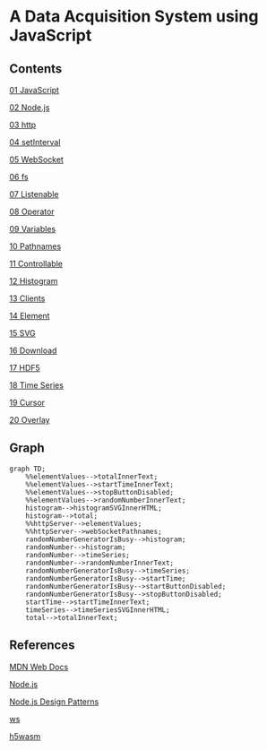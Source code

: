 # A Data Acquisition System using JavaScript

## Contents

[01 JavaScript](./01/README.md)

[02 Node.js](./02/README.md)

[03 http](./03/README.md)

[04 setInterval](./04/README.md)

[05 WebSocket](./05/README.md)

[06 fs](./06/README.md)

[07 Listenable](./07/README.md)

[08 Operator](./08/README.md)

[09 Variables](./09/README.md)

[10 Pathnames](./10/README.md)

[11 Controllable](./11/README.md)

[12 Histogram](./12/README.md)

[13 Clients](./13/README.md)

[14 Element](./14/README.md)

[15 SVG](./15/README.md)

[16 Download](./16/README.md)

[17 HDF5](./17/README.md)

[18 Time Series](./18/README.md)

[19 Cursor](./19/README.md)

[20 Overlay](./20/README.md)

## Graph
```mermaid
graph TD;
    %%elementValues-->totalInnerText;
    %%elementValues-->startTimeInnerText;
    %%elementValues-->stopButtonDisabled;
    %%elementValues-->randomNumberInnerText;
    histogram-->histogramSVGInnerHTML;
    histogram-->total;
    %%httpServer-->elementValues;
    %%httpServer-->webSocketPathnames;
    randomNumberGeneratorIsBusy-->histogram;
    randomNumber-->histogram;
    randomNumber-->timeSeries;
    randomNumber-->randomNumberInnerText;
    randomNumberGeneratorIsBusy-->timeSeries;
    randomNumberGeneratorIsBusy-->startTime;
    randomNumberGeneratorIsBusy-->startButtonDisabled;
    randomNumberGeneratorIsBusy-->stopButtonDisabled;
    startTime-->startTimeInnerText;
    timeSeries-->timeSeriesSVGInnerHTML;
    total-->totalInnerText;
```
## References
[MDN Web Docs](https://developer.mozilla.org/en-US/docs/Web/JavaScript)

[Node.js](http://nodejs.org)

[Node.js Design Patterns](https://www.amazon.com/Node-js-Design-Patterns-server-side-applications-ebook/dp/B01D8HIIFU/ref=sr_1_5?crid=2G48L0ELEAJX1&dib=eyJ2IjoiMSJ9.cSwsHQHnnYC2a7zCD9nX_LgwbcpNMc_YAPmWJH32GauuQvav-NXCdE9zVftvm3VJtg9NLX2P68biCiOBsNDbzE9YYVWC749JZrmB3rrXZt-5-TQ6vUYH9RgoEHpnZbr-i0Sqdta5hNrAmzINgYq8JVNlIsBHiNPtNrrWhGiKYiG2nVcEmOqBxqkFNufAVbscJEyP6H0EFsgfC8ie65xlGru6UK0P3HgML5PaJxFhiaU.4_rsQddQqQsvY5qq3Ciy_fhK-2z9z51uHrIkp-SWwms&dib_tag=se&keywords=node+js+design+patterns&qid=1725497456&sprefix=node+js+design+patterns%2Caps%2C294&sr=8-5)

[ws](https://github.com/websockets/ws)

[h5wasm](https://github.com/usnistgov/h5wasm)
